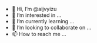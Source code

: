 - 👋 Hi, I’m @aijvyizu
- 👀 I’m interested in ...
- 🌱 I’m currently learning ...
- 💞️ I’m looking to collaborate on ...
- 📫 How to reach me ...

<!---
aijvyizu/aijvyizu is a ✨ special ✨ repository because its `README.md` (this file) appears on your GitHub profile.
You can click the Preview link to take a look at your changes.
--->
